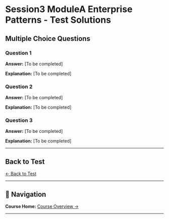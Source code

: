 # Session3 ModuleA Enterprise Patterns - Test Solutions

## Multiple Choice Questions

### Question 1
**Answer:** [To be completed]

**Explanation:** [To be completed]

### Question 2
**Answer:** [To be completed]

**Explanation:** [To be completed]

### Question 3
**Answer:** [To be completed]

**Explanation:** [To be completed]

---

## Back to Test

[← Back to Test](Session3_ModuleA_Enterprise_Patterns.md)

---

## 🧭 Navigation

**Course Home:** [Course Overview →](../index.md)

---
